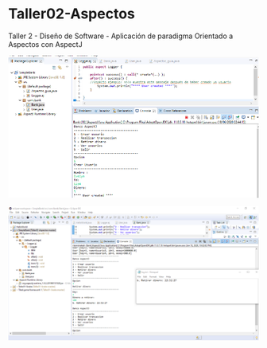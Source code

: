 # Taller02-Aspectos
Taller 2 - Diseño de Software - Aplicación de paradigma Orientado a Aspectos con AspectJ
 
![Captura](https://github.com/BlackSnake-T5/Taller02-Aspectos/blob/master/Captura%20ejemplo.PNG)

![Captura con .txt](https://github.com/BlackSnake-T5/Taller02-Aspectos/blob/master/Screenshot%20programa%20con%20archivo%20de%20texto.png)
